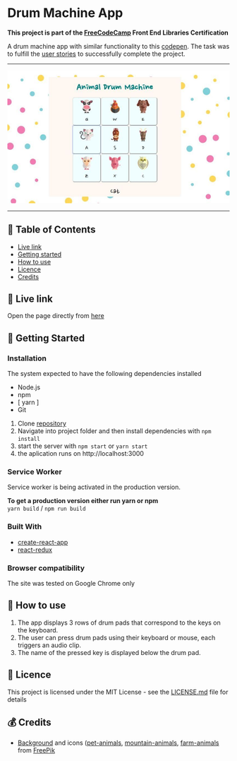 # Drum Machine App  

**This project is part of the [FreeCodeCamp](https://www.freecodecamp.org) Front End Libraries Certification**

A drum machine app with similar functionality to this [codepen](https://codepen.io/freeCodeCamp/full/MJyNMd).
The task was to fulfill the [user stories](https://learn.freecodecamp.org/front-end-libraries/front-end-libraries-projects/build-a-drum-machine/) to successfully complete the project.

***

<p align="center">
  <img src="https://github.com/jpacsai/drum-machine-app/blob/master/public/img/screenshot.JPG" width="600" alt="application screenshot"/>
</p>

***

## 📑 Table of Contents
* [Live link](#live-link)
* [Getting started](#getting-started)
* [How to use](#how-to-use)
* [Licence](#licence)
* [Credits](#credits)

## 🔗 Live link  
Open the page directly from [here](https://jpacsai.github.io/drum-machine-app/)  

## 🏁 Getting Started

### Installation  
The system expected to have the following dependencies installed
* Node.js
* npm
* [ yarn ]
* Git

1. Clone [repository](https://github.com/jpacsai/Neighborhood-App)
2. Navigate into project folder and then install dependencies with `npm install`
3. start the server with `npm start` or `yarn start`
4. the aplication runs on http://localhost:3000

### Service Worker  
Service worker is being activated in the production version.

**To get a production version either run yarn or npm**  
`yarn build` / `npm run build`

### Built With
* [create-react-app](https://www.npmjs.com/package/create-react-app)
* [react-redux](https://www.npmjs.com/package/react-redux)

### Browser compatibility  
The site was tested on Google Chrome only

## 🍴 How to use  
1. The app displays 3 rows of drum pads that correspond to the keys on the keyboard.
2. The user can press drum pads using their keyboard or mouse, each triggers an audio clip.
3. The name of the pressed key is displayed below the drum pad.

## 📜 Licence

This project is licensed under the MIT License - see the [LICENSE.md](https://github.com/jpacsai/Drum-Machine-App/blob/master/LICENSE) file for details

## 💰 Credits
- [Background](https://www.freepik.com/free-vector/pattern-of-colored-dots_920282.htm) and icons ([pet-animals](https://www.freepik.com/free-vector/pet-animals-set_719861.htm), [mountain-animals](https://www.freepik.com/free-vector/mountains-animals-set_719886.htm), [farm-animals](https://www.freepik.com/free-vector/farm-animals-set_719885.htm) from [FreePik](https://www.freepik.com/)

